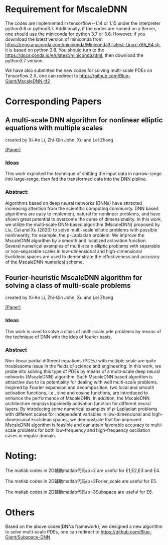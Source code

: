 # Requirement for MscaleDNN 
The codes are implemented in tensorflow--1.14 or 1.15 under the interpreter python3.6 or python3.7.  Additionally, if the codes are runned on a Server, one should use the miniconda for python 3.7 or 3.6. However, if you dowmload the latest version of miniconda from https://repo.anaconda.com/miniconda/Miniconda3-latest-Linux-x86_64.sh, it is based on python 3.8.  You should turn to the https://docs.conda.io/en/latest/miniconda.html, then download the python3.7 version.

We have also submitted the new codes for solving multi-scale PDEs on Tensorflow 2.X, one can redirect to https://github.com/Blue-Giant/MscaleDNN-tf2

# Corresponding Papers

## A multi-scale DNN algorithm for nonlinear elliptic equations with multiple scales  
created by Xi-An Li, Zhi-Qin John, Xu and Lei Zhang

[[Paper]](https://arxiv.org/pdf/2009.14597.pdf)

### Ideas
This work exploited the technique of shifting the input data in narrow-range into large-range, then fed the transformed data into the DNN pipline.

### Abstract: 
Algorithms based on deep neural networks (DNNs) have attracted increasing attention from the scientific computing community. DNN based algorithms are easy to implement, natural for nonlinear problems, and have shown great potential to overcome the curse of dimensionality. In this work, we utilize the multi-scale DNN-based algorithm (MscaleDNN) proposed by Liu, Cai and Xu (2020) to solve multi-scale elliptic problems with possible nonlinearity, for example, the p-Laplacian problem. We improve the MscaleDNN algorithm by a smooth and localized activation function. Several numerical examples of multi-scale elliptic problems with separable or non-separable scales in low-dimensional and high-dimensional Euclidean spaces are used to demonstrate the effectiveness and accuracy of the MscaleDNN numerical scheme.

## Fourier-heuristic MscaleDNN algorithm for solving a class of multi-scale problems
created by Xi-An Li, Zhi-Qin John, Xu and Lei Zhang

[[Paper]](https://arxiv.org/pdf/2009.14597.pdf)

### Ideas
This work is used to solve a class of multi-scale pde problems by means of the technique of DNN with the idea of fourier basis.

### Abstract
Non-linear partial different equations (PDEs) with multiple scale are quite troublesome issue in the fields of science and engineering. In this work, we probe into solving this type of PDEs by means of a multi-scale deep neural networks (MscaleDNN) algorithm. Such MscaleDNN based algorithm is attractive due to its potentiality for dealing with well multi-scale problems. Inspired by Fourier expansion and decomposition, two local and smooth activation functions, i.e., sine and cosine functions, are introduced to enhance the performance of MscaleDNN. In addition, the MscaleDNN architecture employs lopsidedly activation function for different neural layers. By introducing some numerical examples of $p$-Laplacian problems with different scales for independent variables in low-dimensional and high-dimensional Euclidean spaces, we demonstrate that the improved MscaleDNN algorithm is feasible and can attain favorable accuracy to multi-scale problems for both low-frequency and high-frequency oscillation cases in regular domain.

# Noting:
The matlab codes in 2D辅助matlab代码/p=2 are useful for E1,E2,E3 and E4.

The matlab codes in 2D辅助matlab代码/p=3Forier_scale are useful for E5.

The matlab codes in 2D辅助matlab代码/p=3Subspace are useful for E6.

# Others
Based on the above codes(DNNs framework), we designed a new algorithm to solve multi-scale PDEs, one can redirect to https://github.com/Blue-Giant/Subspace-DNN 
